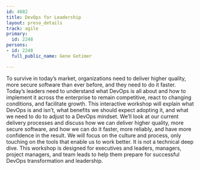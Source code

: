 ```yaml
---
id: 4882
title: DevOps for Leadership
layout: preso_details
track: agile
primary:
  id: 2248
persons:
- id: 2248
  full_public_name: Gene Gotimer

---
```

To survive in today’s market, organizations need to deliver higher quality, more secure software than ever before, and they need to do it faster. Today’s leaders need to understand what DevOps is all about and how to implement it across the enterprise to remain competitive, react to changing conditions, and facilitate growth. This interactive workshop will explain what DevOps is and isn’t, what benefits we should expect adopting it, and what we need to do to adjust to a DevOps mindset. We’ll look at our current delivery processes and discuss how we can deliver higher quality, more secure software, and how we can do it faster, more reliably, and have more confidence in the result. We will focus on the culture and process, only touching on the tools that enable us to work better. It is not a technical deep dive. This workshop is designed for executives and leaders, managers, project managers, and team leads to help them prepare for successful DevOps transformation and leadership.
